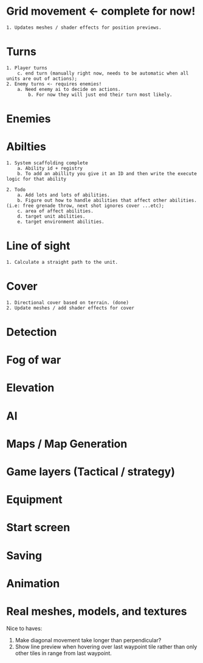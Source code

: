 
# Grid movement <- complete for now!
    1. Updates meshes / shader effects for position previews.

# Turns
    1. Player turns
        c. end turn (manually right now, needs to be automatic when all units are out of actions);
    2. Enemy turns <- requires enemies!
        a. Need enemy ai to decide on actions.
            b. For now they will just end their turn most likely.
        
# Enemies


# Abilties
    1. System scaffolding complete
        a. Ability id + registry
        b. To add an abillity you give it an ID and then write the execute logic for that ability
    
    2. Todo
        a. Add lots and lots of abilities.
        b. Figure out how to handle abilities that affect other abilities. (i.e: free grenade throw, next shot ignores cover ...etc);
        c. area of affect abilities.
        d. target unit abilities.
        e. target environment abilities.

# Line of sight
    1. Calculate a straight path to the unit.

# Cover
    1. Directional cover based on terrain. (done)
    2. Update meshes / add shader effects for cover

            

# Detection

# Fog of war

# Elevation

# AI

# Maps / Map Generation

# Game layers (Tactical / strategy)

# Equipment

# Start screen

# Saving

# Animation

# Real meshes, models, and textures


Nice to haves:
1. Make diagonal movement take longer than perpendicular?
2. Show line preview when hovering over last waypoint tile rather than only other tiles in range from last waypoint.
